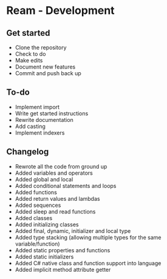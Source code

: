 # Ream - Development

## Get started

- Clone the repository
- Check to do
- Make edits
- Document new features
- Commit and push back up

## To-do

- Implement import
- Write get started instructions
- Rewrite documentation
- Add casting
- Implement indexers

## Changelog

- Rewrote all the code from ground up
- Added variables and operators
- Added global and local
- Added conditional statements and loops
- Added functions
- Added return values and lambdas
- Added sequences
- Added sleep and read functions
- Added classes
- Added initializing classes
- Added final, dynamic, initializer and local type
- Added type stacking (allowing multiple types for the same variable/function)
- Added static properties and functions
- Added static initializers
- Added C# native class and function support into language
- Added implicit method attribute getter
